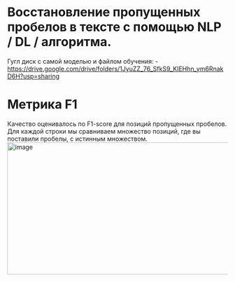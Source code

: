 # Восстановление пропущенных пробелов в тексте с помощью NLP / DL / алгоритма.


Гугл диск с самой моделью и файлом обучения: 
-https://drive.google.com/drive/folders/1JyuZZ_76_SfkS9_KIEHhn_ym6RnakD6H?usp=sharing

# Метрика F1
Качество оценивалось по F1-score для позиций пропущенных пробелов.
Для каждой строки мы сравниваем множество позиций, где вы поставили пробелы, с истинным множеством.
<img width="654" height="302" alt="image" src="https://github.com/user-attachments/assets/d4c0a9f3-378f-46e1-9a47-a5291fd488e1" />
